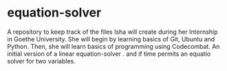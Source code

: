 # equation-solver

A repository to keep track of the files Isha will create during her Internship in Goethe University.
She will begin by learning basics of Git, Ubuntu and Python.
Then, she will learn basics of programming using Codecombat.
An initial version of a linear equation-solver . and if time permits an equatio solver for two variables.
